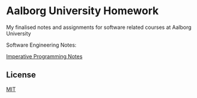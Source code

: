# Aalborg University Homework

My finalised notes and assignments for software related courses at Aalborg University

Software Engineering Notes:

[Imperative Programming Notes](https://github.com/emil0212/Aalborg-University-Homework/tree/main/Imperative-Programming)

## License
[MIT](https://choosealicense.com/licenses/mit/)
